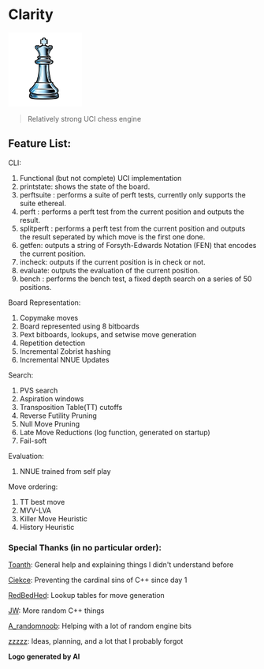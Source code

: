 # Clarity

<img src="assets/Clarity%20Logo.png" width="150" height="150">

> Relatively strong UCI chess engine

## Feature List:

CLI:
  1. Functional (but not complete) UCI implementation
  2. printstate: shows the state of the board.
  3. perftsuite <suite>: performs a suite of perft tests, currently only supports the suite ethereal.
  4. perft <depth>: performs a perft test from the current position and outputs the result.
  5. splitperft <depth>: performs a perft test from the current position and outputs the result seperated by which move is the first one done.
  6. getfen: outputs a string of Forsyth-Edwards Notation (FEN) that encodes the current position.
  7. incheck: outputs if the current position is in check or not.
  8. evaluate: outputs the evaluation of the current position.
  9. bench <depth>: performs the bench test, a fixed depth search on a series of 50 positions.

Board Representation:
  1. Copymake moves
  2. Board represented using 8 bitboards
  3. Pext bitboards, lookups, and setwise move generation
  4. Repetition detection
  5. Incremental Zobrist hashing
  6. Incremental NNUE Updates

Search: 
  1. PVS search
  2. Aspiration windows
  3. Transposition Table(TT) cutoffs
  4. Reverse Futility Pruning
  5. Null Move Pruning
  6. Late Move Reductions (log function, generated on startup)
  7. Fail-soft

Evaluation:
  1. NNUE trained from self play

Move ordering:
  1. TT best move
  2. MVV-LVA
  3. Killer Move Heuristic
  4. History Heuristic


### Special Thanks (in no particular order):

  [Toanth](https://github.com/toanth): General help and explaining things I didn't understand before
  
  [Ciekce](https://github.com/Ciekce): Preventing the cardinal sins of C++ since day 1
  
  [RedBedHed](https://github.com/RedBedHed): Lookup tables for move generation
  
  [JW](https://github.com/jw1912): More random C++ things
  
  [A_randomnoob](https://github.com/mcthouacbb): Helping with a lot of random engine bits

  [zzzzz](https://github.com/zzzzz151/): Ideas, planning, and a lot that I probably forgot

  **Logo generated by AI**